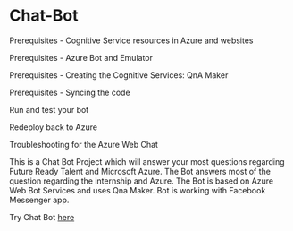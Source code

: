 # Chat-Bot
Prerequisites - Cognitive Service resources in Azure and websites

Prerequisites - Azure Bot and Emulator

Prerequisites - Creating the Cognitive Services: QnA Maker

Prerequisites - Syncing the code

Run and test your bot

Redeploy back to Azure

Troubleshooting for the Azure Web Chat


This is a Chat Bot Project which will answer your most questions regarding Future Ready Talent and Microsoft Azure. The Bot answers most of the question regarding the internship and Azure. The Bot is based on Azure Web Bot Services and uses Qna Maker. Bot is working with Facebook Messenger app.


Try Chat Bot [here](https://sites.google.com/view/futurereadytalentchatbot/home)
